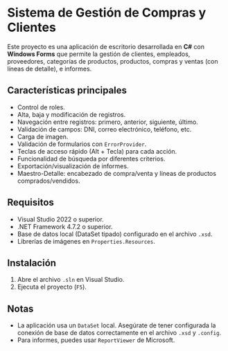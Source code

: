 # Sistema de Gestión de Compras y Clientes

Este proyecto es una aplicación de escritorio desarrollada en **C#** con **Windows Forms** que permite la gestión de clientes, empleados, proveedores, categorías de productos, productos, compras  y ventas (con líneas de detalle), e informes.

## Características principales

- Control de roles.
- Alta, baja y modificación de registros.
- Navegación entre registros: primero, anterior, siguiente, último.
- Validación de campos: DNI, correo electrónico, teléfono, etc.
- Carga de imagen.
- Validación de formularios con `ErrorProvider`.
- Teclas de acceso rápido (Alt + Tecla) para cada acción.
- Funcionalidad de búsqueda por diferentes criterios.
- Exportación/visualización de informes.
- Maestro-Detalle: encabezado de compra/venta y líneas de productos comprados/vendidos.


## Requisitos

- Visual Studio 2022 o superior.
- .NET Framework 4.7.2 o superior.
- Base de datos local (DataSet tipado) configurado en el archivo `.xsd`.
- Librerías de imágenes en `Properties.Resources`.


## Instalación

1. Abre el archivo `.sln` en Visual Studio.
2. Ejecuta el proyecto (`F5`).

## Notas

- La aplicación usa un `DataSet` local. Asegúrate de tener configurada la conexión de base de datos correctamente en el archivo `.xsd` y `.config`.
- Para informes, puedes usar `ReportViewer` de Microsoft.
